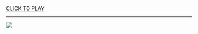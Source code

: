 
<a href="https://premium76.site?title=airplane_game_unblocked&ref=13M">CLICK TO PLAY</a></h3>
<hr>

<a href="https://premium76.site?title=airplane_game_unblocked&ref=13M"><img src="https://clearcache.store/games.png"></a>


